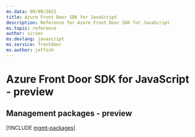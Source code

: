 ```yaml
---
ms.data: 09/09/2022
title: Azure Front Door SDK for JavaScript
description: Reference for Azure Front Door SDK for JavaScript
ms.topic: reference
author: xirzec
ms.devlang: javascript
ms.service: frontdoor
ms.author: jeffish
---
```

# Azure Front Door SDK for JavaScript - preview

## Management packages - preview
[!INCLUDE [mgmt-packages](front-door-mgmt-index.md)]
